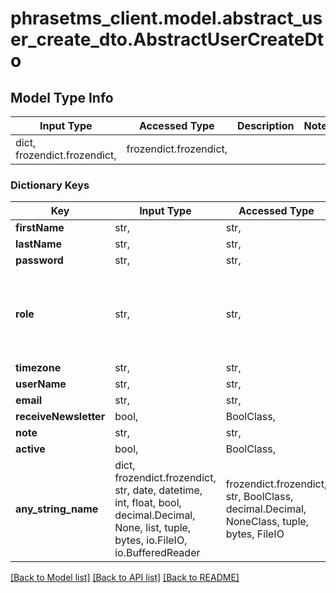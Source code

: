 # phrasetms_client.model.abstract_user_create_dto.AbstractUserCreateDto

## Model Type Info

| Input Type                   | Accessed Type          | Description | Notes |
| ---------------------------- | ---------------------- | ----------- | ----- |
| dict, frozendict.frozendict, | frozendict.frozendict, |             |

### Dictionary Keys

| Key                   | Input Type                                                                                                                                  | Accessed Type                                                                           | Description                                                                                                                    | Notes                                                                                                          |
| --------------------- | ------------------------------------------------------------------------------------------------------------------------------------------- | --------------------------------------------------------------------------------------- | ------------------------------------------------------------------------------------------------------------------------------ | -------------------------------------------------------------------------------------------------------------- |
| **firstName**         | str,                                                                                                                                        | str,                                                                                    |                                                                                                                                |
| **lastName**          | str,                                                                                                                                        | str,                                                                                    |                                                                                                                                |
| **password**          | str,                                                                                                                                        | str,                                                                                    |                                                                                                                                |
| **role**              | str,                                                                                                                                        | str,                                                                                    | Enum: \&quot;ADMIN\&quot;, \&quot;PROJECT_MANAGER\&quot;, \&quot;LINGUIST\&quot;, \&quot;GUEST\&quot;, \&quot;SUBMITTER\&quot; | must be one of ["SYS_ADMIN", "SYS_ADMIN_READ", "ADMIN", "PROJECT_MANAGER", "LINGUIST", "GUEST", "SUBMITTER", ] |
| **timezone**          | str,                                                                                                                                        | str,                                                                                    |                                                                                                                                |
| **userName**          | str,                                                                                                                                        | str,                                                                                    |                                                                                                                                |
| **email**             | str,                                                                                                                                        | str,                                                                                    |                                                                                                                                |
| **receiveNewsletter** | bool,                                                                                                                                       | BoolClass,                                                                              | Default: true                                                                                                                  | [optional]                                                                                                     |
| **note**              | str,                                                                                                                                        | str,                                                                                    |                                                                                                                                | [optional]                                                                                                     |
| **active**            | bool,                                                                                                                                       | BoolClass,                                                                              | Default: true                                                                                                                  | [optional]                                                                                                     |
| **any_string_name**   | dict, frozendict.frozendict, str, date, datetime, int, float, bool, decimal.Decimal, None, list, tuple, bytes, io.FileIO, io.BufferedReader | frozendict.frozendict, str, BoolClass, decimal.Decimal, NoneClass, tuple, bytes, FileIO | any string name can be used but the value must be the correct type                                                             | [optional]                                                                                                     |

[[Back to Model list]](../../README.md#documentation-for-models) [[Back to API list]](../../README.md#documentation-for-api-endpoints) [[Back to README]](../../README.md)
